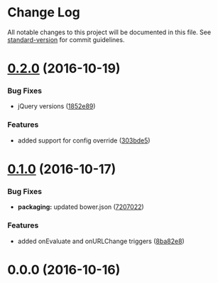 # Change Log

All notable changes to this project will be documented in this file. See [standard-version](https://github.com/conventional-changelog/standard-version) for commit guidelines.

<a name="0.2.0"></a>
# [0.2.0](https://github.com/mu-lib/mu-jquery-runkit/compare/v0.1.0...v0.2.0) (2016-10-19)


### Bug Fixes

* jQuery versions ([1852e89](https://github.com/mu-lib/mu-jquery-runkit/commit/1852e89))


### Features

* added support for config override ([303bde5](https://github.com/mu-lib/mu-jquery-runkit/commit/303bde5))



<a name="0.1.0"></a>
# [0.1.0](https://github.com/mu-lib/mu-jquery-runkit/compare/v0.0.0...v0.1.0) (2016-10-17)


### Bug Fixes

* **packaging:** updated bower.json ([7207022](https://github.com/mu-lib/mu-jquery-runkit/commit/7207022))


### Features

* added onEvaluate and onURLChange triggers ([8ba82e8](https://github.com/mu-lib/mu-jquery-runkit/commit/8ba82e8))



<a name="0.0.0"></a>
# 0.0.0 (2016-10-16)
